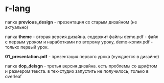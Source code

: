 # r-lang


папка **previous_design** - презентация со старым дизайном (не актуально)

папка **theme** - вторая версия дизайна. содержит файлы demo.pdf - файл с первым уроком и наработками по второму уроку, demo-копия.pdf - только первый урок.

**01_presentation.pdf** - презентация первого урока (нуждается в дизайне)

папка **dop_deisgn** - третья версия дизайна. есть проблемы со шрифтом и размером текста. в тех-студио запустить не получилось, только в overleaf
